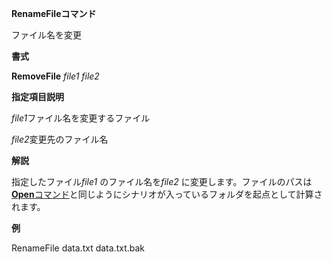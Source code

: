 **RenameFileコマンド**

ファイル名を変更

**書式**

**RemoveFile** *file1 file2*

**指定項目説明**

*file1*ファイル名を変更するファイル

*file2*変更先のファイル名

**解説**

指定したファイル*file1* のファイル名を*file2* に変更します。ファイルのパスは[**Open**コマンド](Openコマンド)と同じようにシナリオが入っているフォルダを起点として計算されます。

**例**

RenameFile data.txt data.txt.bak
